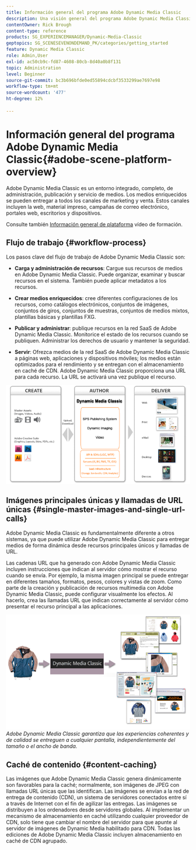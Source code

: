 ```yaml
---
title: Información general del programa Adobe Dynamic Media Classic
description: Una visión general del programa Adobe Dynamic Media Classic y todo su proceso de flujo de trabajo.
contentOwner: Rick Brough
content-type: reference
products: SG_EXPERIENCEMANAGER/Dynamic-Media-Classic
geptopics: SG_SCENESEVENONDEMAND_PK/categories/getting_started
feature: Dynamic Media Classic
role: Admin,User
exl-id: ac50cb9c-fd87-4608-80cb-8d40a0b8f131
topic: Administration
level: Beginner
source-git-commit: bc3b696bfde0ed55894cdcbf3533299ae7697e98
workflow-type: tm+mt
source-wordcount: '477'
ht-degree: 12%

---
```


# Información general del programa Adobe Dynamic Media Classic{#adobe-scene-platform-overview}

Adobe Dynamic Media Classic es un entorno integrado, completo, de administración, publicación y servicio de medios. Los medios enriquecidos se pueden entregar a todos los canales de marketing y venta. Estos canales incluyen la web, material impreso, campañas de correo electrónico, portales web, escritorios y dispositivos.

Consulte también [Información general de plataforma](https://s7d5.scene7.com/s7viewers/html5/VideoViewer.html?videoserverurl=https://s7d5.scene7.com/is/content/&amp;emailurl=https://s7d5.scene7.com/s7/emailFriend&amp;serverUrl=https://s7d5.scene7.com/is/image/&amp;config=Scene7SharedAssets/Universal_HTML5_Video&amp;contenturl=https://s7d5.scene7.com/skins/&amp;asset=S7tutorials/572_Platform%20Overview_converted%20renamed_Getting%20Started-AVS) vídeo de formación.

## Flujo de trabajo {#workflow-process}

Los pasos clave del flujo de trabajo de Adobe Dynamic Media Classic son:

* **Carga y administración de recursos**: Cargue sus recursos de medios en Adobe Dynamic Media Classic. Puede organizar, examinar y buscar recursos en el sistema. También puede aplicar metadatos a los recursos.

* **Crear medios enriquecidos**: cree diferentes configuraciones de los recursos, como catálogos electrónicos, conjuntos de imágenes, conjuntos de giros, conjuntos de muestras, conjuntos de medios mixtos, plantillas básicas y plantillas FXG.

* **Publicar y administrar**: publique recursos en la red SaaS de Adobe Dynamic Media Classic. Monitorice el estado de los recursos cuando se publiquen. Administrar los derechos de usuario y mantener la seguridad.

* **Servir**: Ofrezca medios de la red SaaS de Adobe Dynamic Media Classic a páginas web, aplicaciones y dispositivos móviles; los medios están optimizados para el rendimiento y se entregan con el almacenamiento en caché de CDN. Adobe Dynamic Media Classic proporciona una URL para cada recurso. La URL se activará una vez publique el recurso.

![Proceso de flujo de trabajo de Adobe Dynamic Media Classic](/help/using/assets/gs_workflow.png)

## Imágenes principales únicas y llamadas de URL únicas {#single-master-images-and-single-url-calls}

Adobe Dynamic Media Classic es fundamentalmente diferente a otros sistemas, ya que puede utilizar Adobe Dynamic Media Classic para entregar medios de forma dinámica desde recursos principales únicos y llamadas de URL.

Las cadenas URL que ha generado con Adobe Dynamic Media Classic incluyen instrucciones que indican al servidor cómo mostrar el recurso cuando se envía. Por ejemplo, la misma imagen principal se puede entregar en diferentes tamaños, formatos, pesos, colores y vistas de zoom. Como parte de la creación y publicación de recursos multimedia con Adobe Dynamic Media Classic, puede configurar visualmente los efectos. Al hacerlo, crea las llamadas URL que indican correctamente al servidor cómo presentar el recurso principal a las aplicaciones.

![Adobe Dynamic Media Classic puede entregar la misma imagen principal a diferentes medios en diferentes tamaños y formatos.](/help/using/assets/gs_dynamic_publishing.png)
*Adobe Dynamic Media Classic garantiza que las experiencias coherentes y de calidad se entreguen a cualquier pantalla, independientemente del tamaño o el ancho de banda.*

## Caché de contenido {#content-caching}

Las imágenes que Adobe Dynamic Media Classic genera dinámicamente son favorables para la caché; normalmente, son imágenes de JPEG con llamadas URL únicas que las identifican. Las imágenes se envían a la red de entrega de contenido (CDN), un sistema de servidores conectados entre sí a través de Internet con el fin de agilizar las entregas. Las imágenes se distribuyen a los ordenadores desde servidores globales. Al implementar un mecanismo de almacenamiento en caché utilizando cualquier proveedor de CDN, solo tiene que cambiar el nombre del servidor para que apunte al servidor de imágenes de Dynamic Media habilitado para CDN. Todas las ediciones de Adobe Dynamic Media Classic incluyen almacenamiento en caché de CDN agrupado.
